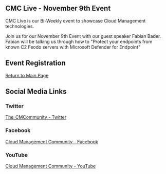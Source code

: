 ## CMC Live - November 9th Event

CMC Live is our Bi-Weekly event to showcase Cloud Management technologies.

Join us for our November 9th Event with our guest speaker Fabian Bader. Fabian will be talking us through how to "Protect your endpoints from known C2 Feodo servers with Microsoft Defender for Endpoint"

## Event Registration

<div id="eventbrite-widget-container-203295812247"></div>
<script src="https://www.eventbrite.com/static/widgets/eb_widgets.js"></script>
<script type="text/javascript">
    var exampleCallback = function() {
        console.log('Order complete!');
    };
    window.EBWidgets.createWidget({
        // Required
        widgetType: 'checkout',
        eventId: '203295812247',
        iframeContainerId: 'eventbrite-widget-container-203295812247',
    });
</script>

[Return to Main Page](index.md)

## Social Media Links

### Twitter
[The_CMCommunity - Twitter](https://twitter.com/the_cmcommunity)

### Facebook
[Cloud Management Community - Facebook](https://www.facebook.com/groups/cloudmc/)

### YouTube
[Cloud Management Community - YouTube](https://www.youtube.com/c/cloudmanagementcommunity)

